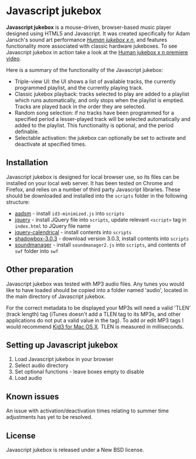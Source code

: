Javascript jukebox
==================

**Javascript jukebox** is a mouse-driven, browser-based music player designed using HTML5 and Javascript. It was created specifically for Adam Jansch's sound art performance *[Human jukebox x n](http://adamjansch.co.uk/works/human-jukebox-x-n/)*, and features functionality more associated with classic hardware jukeboxes. To see Javascript jukebox in action take a look at the [Human jukebox x n premiere video](http://www.vimeo.com/24568191).

Here is a summary of the functionality of the Javascript jukebox:

* Triple-view UI: the UI shows a list of available tracks, the currently programmed playlist, and the currently playing track.
* Classic jukebox playback: tracks selected to play are added to a playlist which runs automatically, and only stops when the playlist is emptied. Tracks are played back in the order they are selected.
* Random song selection: if no tracks have been programmed for a specified period a lesser-played track will be selected automatically and added to the playlist. This functionality is optional, and the period definable.
* Selectable activation: the jukebox can optionally be set to activate and deactivate at specified times.


Installation
------------

Javascript jukebox is designed for local browser use, so its files can be installed on your local web server. It has been tested on Chrome and Firefox, and relies on a number of third party Javascript libraries. These should be downloaded and installed into the `scripts` folder in the following structure:

* [aadsm](https://github.com/aadsm/JavaScript-ID3-Reader) - install `id3-minimized.js` into `scripts`
* [jquery](http://jquery.com/) - install JQuery file into `scripts`, update relevant `<script>` tag in `index.html` to JQuery file name
* [jquery-calendrical](http://plugins.jquery.com/project/calendrical) - install contents into `scripts`
* [shadowbox-3.0.3](http://www.shadowbox-js.com/) - download version 3.0.3,  install contents into `scripts`
* [soundmanager](https://github.com/scottschiller/SoundManager2) - install `soundmanager2.js` into `scripts`, and contents of `swf` folder into `swf`


Other preparation
-----------------

Javascript jukebox was tested with MP3 audio files. Any tunes you would like to have loaded should be copied into a folder named 'audio', located in the main directory of Javascript jukebox.

For the correct metadata to be displayed your MP3s will need a valid 'TLEN' (track length) tag (iTunes doesn't add a TLEN tag to its MP3s, and other applications do not put a valid value in the tag). To add or edit MP3 tags I would recommend [Kid3 for Mac OS X](http://kid3.sourceforge.net/). TLEN is measured in milliseconds.


Setting up Javascript jukebox
-----------------------------

1. Load Javascript jukebox in your browser
2. Select audio directory
3. Set optional functions - leave boxes empty to disable
4. Load audio


Known issues
------------

An issue with activation/deactivation times relating to summer time adjustments has yet to be resolved.


License
-------

Javascript jukebox is released under a New BSD license.